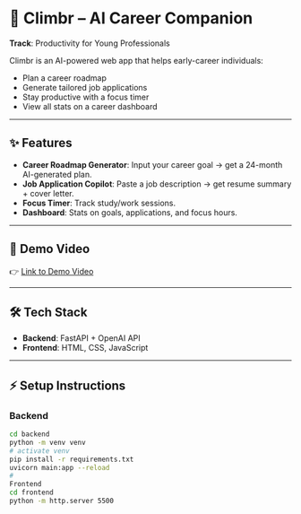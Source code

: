 # 🚀 Climbr – AI Career Companion

**Track**: Productivity for Young Professionals  

Climbr is an AI-powered web app that helps early-career individuals:
- Plan a career roadmap
- Generate tailored job applications
- Stay productive with a focus timer
- View all stats on a career dashboard

---

## ✨ Features
- **Career Roadmap Generator**: Input your career goal → get a 24-month AI-generated plan.  
- **Job Application Copilot**: Paste a job description → get resume summary + cover letter.  
- **Focus Timer**: Track study/work sessions.  
- **Dashboard**: Stats on goals, applications, and focus hours.  

---

## 🎥 Demo Video
👉 [Link to Demo Video](https://your-video-link.com)  

---

## 🛠 Tech Stack
- **Backend**: FastAPI + OpenAI API  
- **Frontend**: HTML, CSS, JavaScript  

---

## ⚡ Setup Instructions

### Backend
```bash
cd backend
python -m venv venv
# activate venv
pip install -r requirements.txt
uvicorn main:app --reload
#
Frontend
cd frontend
python -m http.server 5500
